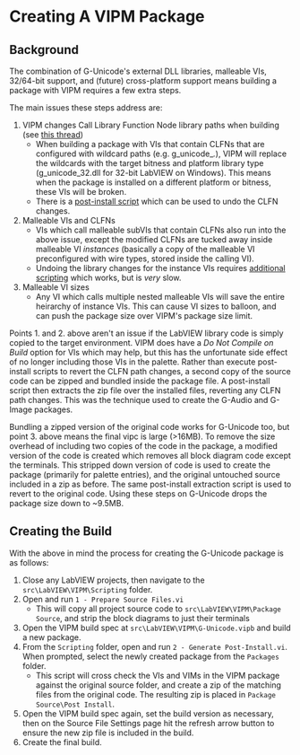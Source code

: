 # Creating A VIPM Package

## Background
The combination of G-Unicode's external DLL libraries, malleable VIs, 32/64-bit support, and (future) cross-platform support means building a package with VIPM requires a few extra steps.

The main issues these steps address are:
1. VIPM changes Call Library Function Node library paths when building (see [this thread](https://forums.vipm.io/topic/2427-call-library-function-node-32-and-64-bit))
    * When building a package with VIs that contain CLFNs that are configured with wildcard paths (e.g. g_unicode_*.*), VIPM will replace the wildcards with the target bitness and platform library type (g_unicode_32.dll for 32-bit LabVIEW on Windows). This means when the package is installed on a different platform or bitness, these VIs will be broken.
	* There is a [post-install script](https://forums.vipm.io/topic/2427-call-library-function-node-32-and-64-bit/?do=findComment&comment=8609) which can be used to undo the CLFN changes.
2. Malleable VIs and CLFNs
    * VIs which call malleable subVIs that contain CLFNs also run into the above issue, except the modified CLFNs are tucked away inside malleable VI _instances_ (basically a copy of the malleable VI preconfigured with wire types, stored inside the calling VI).
	* Undoing the library changes for the instance VIs requires [additional scripting](https://forums.vipm.io/topic/2427-call-library-function-node-32-and-64-bit/?do=findComment&comment=10107) which works, but is _very_ slow.
3. Malleable VI sizes
    * Any VI which calls multiple nested malleable VIs will save the entire heirarchy of instance VIs. This can cause VI sizes to balloon, and can push the package size over VIPM's package size limit.

Points 1. and 2. above aren't an issue if the LabVIEW library code is simply copied to the target environment. VIPM does have a _Do Not Compile on Build_ option for VIs which may help, but this has the unfortunate side effect of no longer including those VIs in the palette. Rather than execute post-install scripts to revert the CLFN path changes, a second copy of the source code can be zipped and bundled inside the package file. A post-install script then extracts the zip file over the installed files, reverting any CLFN path changes. This was the technique used to create the G-Audio and G-Image packages.

Bundling a zipped version of the original code works for G-Unicode too, but point 3. above means the final vipc is large (>16MB). To remove the size overhead of including two copies of the code in the package, a modified version of the code is created which removes all block diagram code except the terminals. This stripped down version of code is used to create the package (primarily for palette entries), and the original untouched source included in a zip as before. The same post-install extraction script is used to revert to the original code. Using these steps on G-Unicode drops the package size down to ~9.5MB.

## Creating the Build
With the above in mind the process for creating the G-Unicode package is as follows:
1. Close any LabVIEW projects, then navigate to the `src\LabVIEW\VIPM\Scripting` folder.
2. Open and run `1 - Prepare Source Files.vi`
    * This will copy all project source code to `src\LabVIEW\VIPM\Package Source`, and strip the block diagrams to just their terminals
3. Open the VIPM build spec at `src\LabVIEW\VIPM\G-Unicode.vipb` and build a new package.
4. From the `Scripting` folder, open and run `2 - Generate Post-Install.vi`. When prompted, select the newly created package from the `Packages` folder.
    * This script will cross check the VIs and VIMs in the VIPM package against the original source folder, and create a zip of the matching files from the original code. The resulting zip is placed in `Package Source\Post Install`.
5. Open the VIPM build spec again, set the build version as necessary, then on the Source File Settings page hit the refresh arrow button to ensure the new zip file is included in the build.
6. Create the final build.
